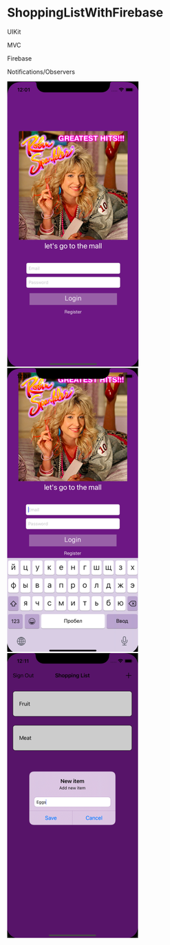 # ShoppingListWithFirebase

UIKit

MVC

Firebase

Notifications/Observers


![Image alt](https://github.com/shanidzeann/Screenshots/blob/master/ShoppingList1.png)
![Image alt](https://github.com/shanidzeann/Screenshots/blob/master/ShoppingList2.png)
![Image alt](https://github.com/shanidzeann/Screenshots/blob/master/ShoppingList3.png)
